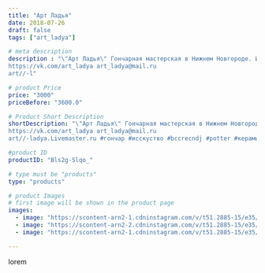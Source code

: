 ```yaml
---
title: "Арт Ладья"
date: 2018-07-26
draft: false
tags: ["art_ladya"]

# meta description
description : "\"Арт Ладья\" Гончарная мастерская в Нижнем Новгороде. Изготовление керамики и мастер//-классы по обучению. 
https://vk.com/art_ladya art_ladya@mail.ru 
art//-l"

# product Price
price: "3000"
priceBefore: "3600.0"

# Product Short Description
shortDescription: "\"Арт Ладья\" Гончарная мастерская в Нижнем Новгороде. Изготовление керамики и мастер//-классы по обучению. 
https://vk.com/art_ladya art_ladya@mail.ru 
art//-ladya.Livemaster.ru #гончар #исскуство #bccrecndj #potter #керамикадляинтерьера #керамикаручнаяработа #гончарнаямастерская #керамиканазаказ #handmade #посудаизглины #керамика #гончарнаяпосуда #эксклюзивнаякерамика #dishes #decor #ceramicar #ceramicware #claygoods #посуда #earthenware #ceramic #design #restaurant #pitcher # #jugheadjones #кувшин #clay #авторскаякерамика"

#product ID
productID: "Bls2g-Slqo_"

# type must be "products"
type: "products"

# product Images
# first image will be shown in the product page
images:
  - image: "https://scontent-arn2-1.cdninstagram.com/v/t51.2885-15/e35/40879359_231294994218481_7651370464140328960_n.jpg?se=8&tp=1&_nc_ht=scontent-arn2-1.cdninstagram.com&_nc_cat=101&_nc_ohc=nSv4eEc0TgAAX9zZxKw&ccb=7-4&oh=f2dfeaa7fd73963304983bcedd18eca9&oe=6083A953&_nc_sid=83d603&ig_cache_key=MTgzMjA3NTM3NTc5NjQ1NTQ4Nw%3D%3D.2-ccb7-4"
  - image: "https://scontent-arn2-2.cdninstagram.com/v/t51.2885-15/e35/40366249_286266865309088_7164487796030177280_n.jpg?tp=1&_nc_ht=scontent-arn2-2.cdninstagram.com&_nc_cat=108&_nc_ohc=2g0x-V--cwQAX9RAr-A&ccb=7-4&oh=a9777da28013ab69c6a2ea8e4ead1cc2&oe=6082D008&_nc_sid=83d603&ig_cache_key=MTgzMjA3NTM4NDUyMDY5OTA0MQ%3D%3D.2-ccb7-4"
  - image: "https://scontent-arn2-1.cdninstagram.com/v/t51.2885-15/e35/40598456_301025643817957_2545433782681337856_n.jpg?tp=1&_nc_ht=scontent-arn2-1.cdninstagram.com&_nc_cat=101&_nc_ohc=Fqzr7wNJnxcAX8Sdvoz&ccb=7-4&oh=46eb356691e32349cebdd4900396f117&oe=60831EC7&_nc_sid=83d603&ig_cache_key=MTgzMjA3NTM5MTYxNzMyOTg1OA%3D%3D.2-ccb7-4"

---
```

lorem
